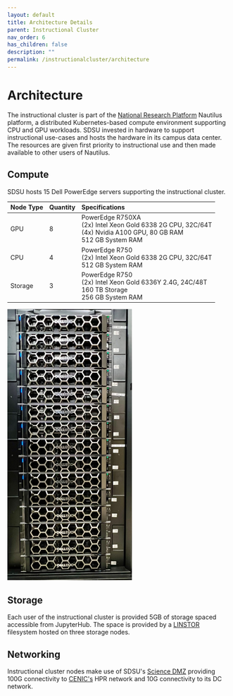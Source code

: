 ```yaml
---
layout: default
title: Architecture Details
parent: Instructional Cluster
nav_order: 6
has_children: false
description: ""
permalink: /instructionalcluster/architecture
---
```


# Architecture

The instructional cluster is part of the [National Research Platform](https://nationalresearchplatform.org/) Nautilus platform, a distributed Kubernetes-based compute environment supporting CPU and GPU workloads. SDSU invested in hardware to support instructional use-cases and hosts the hardware in its campus data center. The resources are given first priority to instructional use and then made available to other users of Nautilus.

## Compute

SDSU hosts 15 Dell PowerEdge servers supporting the instructional cluster.

| Node Type    | Quantity | Specifications |
|:-------------|:---------|:------|
| GPU          | 8        | PowerEdge R750XA<br />(2x) Intel Xeon Gold 6338 2G CPU, 32C/64T<br/>(4x) Nvidia A100 GPU, 80 GB RAM<br/>512 GB System RAM |
| CPU          | 4        | PowerEdge R750<br/>(2x) Intel Xeon Gold 6338 2G CPU, 32C/64T<br/>512 GB System RAM |
| Storage      | 3        | PowerEdge R750<br/>(2x) Intel Xeon Gold 6336Y 2.4G, 24C/48T<br/>160 TB Storage<br/>256 GB System RAM |

![Server Rack](/images/instructionalcluster/serverrack.png)

## Storage

Each user of the instructional cluster is provided 5GB of storage spaced accessible from JupyterHub. The space is provided by a [LINSTOR](https://linbit.com/linstor/) filesystem hosted on three storage nodes.

## Networking

Instructional cluster nodes make use of SDSU's [Science DMZ](https://iotlab.sdsu.edu/index.php/science-dmz/) providing 100G connectivity to [CENIC's](https://cenic.org/network/operations/maps) HPR network and 10G connectivity to its DC network.